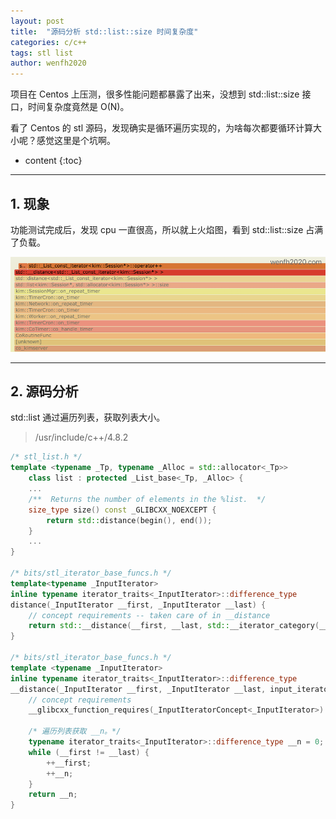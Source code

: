 ```yaml
---
layout: post
title:  "源码分析 std::list::size 时间复杂度"
categories: c/c++
tags: stl list
author: wenfh2020
---
```


项目在 Centos 上压测，很多性能问题都暴露了出来，没想到 std::list::size 接口，时间复杂度竟然是 O(N)。

看了 Centos 的 stl 源码，发现确实是循环遍历实现的，为啥每次都要循环计算大小呢？感觉这里是个坑啊。





* content
{:toc}

---

## 1. 现象

功能测试完成后，发现 cpu 一直很高，所以就上火焰图，看到 std::list::size 占满了负载。

<div align=center><img src="/images/2021-04-09-09-13-49.png" data-action="zoom"/></div>

---

## 2. 源码分析

std::list 通过遍历列表，获取列表大小。

> /usr/include/c++/4.8.2

```cpp
/* stl_list.h */
template <typename _Tp, typename _Alloc = std::allocator<_Tp>>
    class list : protected _List_base<_Tp, _Alloc> {
    ...
    /**  Returns the number of elements in the %list.  */
    size_type size() const _GLIBCXX_NOEXCEPT { 
        return std::distance(begin(), end()); 
    }
    ...
}

/* bits/stl_iterator_base_funcs.h */
template<typename _InputIterator>
inline typename iterator_traits<_InputIterator>::difference_type
distance(_InputIterator __first, _InputIterator __last) {
    // concept requirements -- taken care of in __distance
    return std::__distance(__first, __last, std::__iterator_category(__first));
}

/* bits/stl_iterator_base_funcs.h */
template <typename _InputIterator>
inline typename iterator_traits<_InputIterator>::difference_type
__distance(_InputIterator __first, _InputIterator __last, input_iterator_tag) {
    // concept requirements
    __glibcxx_function_requires(_InputIteratorConcept<_InputIterator>)

    /* 遍历列表获取 __n。*/
    typename iterator_traits<_InputIterator>::difference_type __n = 0;
    while (__first != __last) {
        ++__first;
        ++__n;
    }
    return __n;
}
```
